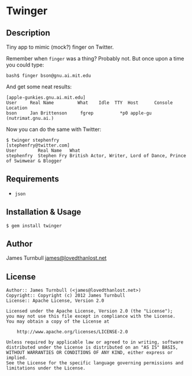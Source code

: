 Twinger
=======

Description
-----------

Tiny app to mimic (mock?) finger on Twitter.

Remember when `finger` was a thing? Probably not. But once upon a time you could type:

    bash$ finger bson@gnu.ai.mit.edu

And get some neat results:

    [apple-gunkies.gnu.ai.mit.edu]
    User     Real Name         What    Idle  TTY  Host      Console Location
    bson     Jan Brittenson     fgrep          *p0 apple-gu (nutrimat.gnu.ai.)

Now you can do the same with Twitter:

    $ twinger stephenfry
    [stephenfry@twitter.com]
    User        Real Name   What
    stephenfry  Stephen Fry British Actor, Writer, Lord of Dance, Prince of Swimwear & Blogger


Requirements
------------

* `json`

Installation & Usage
--------------------

    $ gem install twinger

Author
------

James Turnbull <james@lovedthanlost.net>

License
-------

    Author:: James Turnbull (<james@lovedthanlost.net>)
    Copyright:: Copyright (c) 2012 James Turnbull
    License:: Apache License, Version 2.0

    Licensed under the Apache License, Version 2.0 (the "License");
    you may not use this file except in compliance with the License.
    You may obtain a copy of the License at

        http://www.apache.org/licenses/LICENSE-2.0

    Unless required by applicable law or agreed to in writing, software
    distributed under the License is distributed on an "AS IS" BASIS,
    WITHOUT WARRANTIES OR CONDITIONS OF ANY KIND, either express or implied.
    See the License for the specific language governing permissions and
    limitations under the License.
